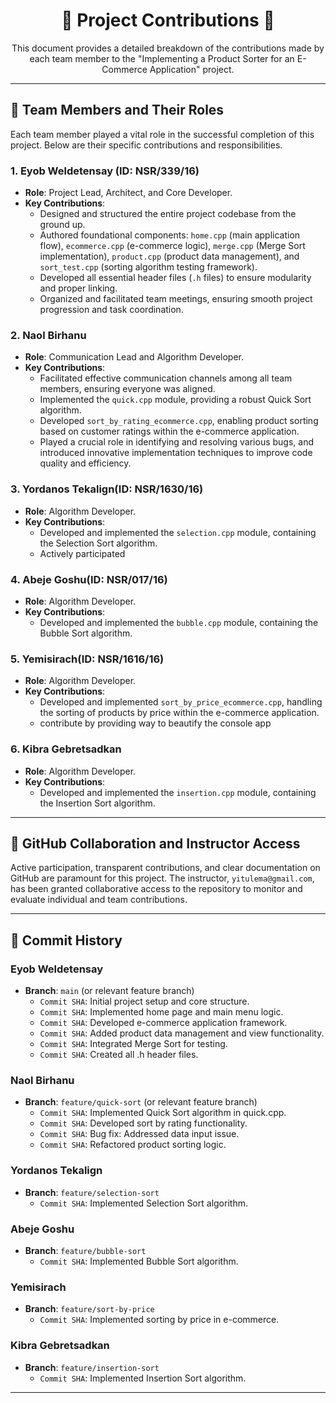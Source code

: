 <h1 align="center">🤝 Project Contributions 🤝</h1>

<p align="center">
  This document provides a detailed breakdown of the contributions made by each team member to the "Implementing a Product Sorter for an E-Commerce Application" project.
</p>

---

## 👥 Team Members and Their Roles

Each team member played a vital role in the successful completion of this project. Below are their specific contributions and responsibilities.

### 1. Eyob Weldetensay (ID: NSR/339/16)
*   **Role**: Project Lead, Architect, and Core Developer.
*   **Key Contributions**:
    *   Designed and structured the entire project codebase from the ground up.
    *   Authored foundational components: `home.cpp` (main application flow), `ecommerce.cpp` (e-commerce logic), `merge.cpp` (Merge Sort implementation), `product.cpp` (product data management), and `sort_test.cpp` (sorting algorithm testing framework).
    *   Developed all essential header files (`.h` files) to ensure modularity and proper linking.
    *   Organized and facilitated team meetings, ensuring smooth project progression and task coordination.

### 2. Naol Birhanu
*   **Role**: Communication Lead and Algorithm Developer.
*   **Key Contributions**:
    *   Facilitated effective communication channels among all team members, ensuring everyone was aligned.
    *   Implemented the `quick.cpp` module, providing a robust Quick Sort algorithm.
    *   Developed `sort_by_rating_ecommerce.cpp`, enabling product sorting based on customer ratings within the e-commerce application.
    *   Played a crucial role in identifying and resolving various bugs, and introduced innovative implementation techniques to improve code quality and efficiency.

### 3. Yordanos Tekalign(ID: NSR/1630/16)
*   **Role**: Algorithm Developer.
*   **Key Contributions**:
    *   Developed and implemented the `selection.cpp` module, containing the Selection Sort algorithm.
    *   Actively participated

### 4. Abeje Goshu(ID: NSR/017/16)
*   **Role**: Algorithm Developer.
*   **Key Contributions**:
    *   Developed and implemented the `bubble.cpp` module, containing the Bubble Sort algorithm.

### 5. Yemisirach(ID: NSR/1616/16)
*   **Role**: Algorithm Developer. 
*   **Key Contributions**:
    *   Developed and implemented `sort_by_price_ecommerce.cpp`, handling the sorting of products by price within the e-commerce application.
    *  contribute by providing way to beautify the console app 

### 6. Kibra Gebretsadkan
*   **Role**: Algorithm Developer.
*   **Key Contributions**:
    *   Developed and implemented the `insertion.cpp` module, containing the Insertion Sort algorithm.

---

## 🔗 GitHub Collaboration and Instructor Access
Active participation, transparent contributions, and clear documentation on GitHub are paramount for this project. The instructor, `yitulema@gmail.com`, has been granted collaborative access to the repository to monitor and evaluate individual and team contributions.

---

## 📜 Commit History 



### Eyob Weldetensay
*   **Branch**: `main` (or relevant feature branch)
    *   `Commit SHA`: Initial project setup and core structure.
    *   `Commit SHA`: Implemented home page and main menu logic.
    *   `Commit SHA`: Developed e-commerce application framework.
    *   `Commit SHA`: Added product data management and view functionality.
    *   `Commit SHA`: Integrated Merge Sort for testing.
    *   `Commit SHA`: Created all .h header files.

### Naol Birhanu
*   **Branch**: `feature/quick-sort` (or relevant feature branch)
    *   `Commit SHA`: Implemented Quick Sort algorithm in quick.cpp.
    *   `Commit SHA`: Developed sort by rating functionality.
    *   `Commit SHA`: Bug fix: Addressed data input issue.
    *   `Commit SHA`: Refactored product sorting logic.

### Yordanos Tekalign
*   **Branch**: `feature/selection-sort`
    *   `Commit SHA`: Implemented Selection Sort algorithm.

### Abeje Goshu
*   **Branch**: `feature/bubble-sort`
    *   `Commit SHA`: Implemented Bubble Sort algorithm.

### Yemisirach
*   **Branch**: `feature/sort-by-price`
    *   `Commit SHA`: Implemented sorting by price in e-commerce.

### Kibra Gebretsadkan
*   **Branch**: `feature/insertion-sort`
    *   `Commit SHA`: Implemented Insertion Sort algorithm.

---

